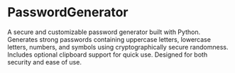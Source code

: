 # PasswordGenerator
A secure and customizable password generator built with Python. Generates strong passwords containing uppercase letters, lowercase letters, numbers, and symbols using cryptographically secure randomness. Includes optional clipboard support for quick use. Designed for both security and ease of use.
